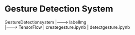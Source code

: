 # Gesture Detection System

GestureDetectionsystem
|---> labelImg<br>
|---> TensorFlow
| creategesture.ipynb
| detectgesture.ipynb
